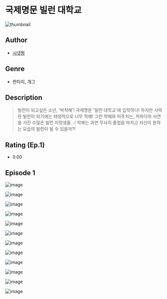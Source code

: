 # 국제명문 빌런 대학교
![thumbnail](https://image-comic.pstatic.net/user_contents_data/challenge_comic/2023/05/23/upload_3617014354331187509_480x623.jpeg)

## Author
- [시넷찡](https://comic.naver.com/artistTitle?id=366925)

## Genre
- 판타지, 개그

## Description
> 빌런이 되고싶은 소년, '박착해'! 국제명문 '빌런 대학교'에 입학하다! 하지만 사악한 빌런이 되기에는 태생적으로 너무 착해! 그런 착해와 마주치는, 저마다의 사연을 가진 수많은 빌런 지망생들...! 착해는 과연 무사히 졸업을 마치고 자신이 원하는 모습의 빌런이 될 수 있을까?!


## Rating (Ep.1)
- 0.00

## Episode 1
![image](https://image-comic.pstatic.net/user_contents_data/challenge_comic/2023/05/24/366925/upload_3833179225064617571.jpeg)

![image](https://image-comic.pstatic.net/user_contents_data/challenge_comic/2023/05/24/366925/upload_7363773945204453990.jpeg)

![image](https://image-comic.pstatic.net/user_contents_data/challenge_comic/2023/05/24/366925/upload_7076670349495001912.jpeg)

![image](https://image-comic.pstatic.net/user_contents_data/challenge_comic/2023/05/24/366925/upload_3977019745700556849.jpeg)

![image](https://image-comic.pstatic.net/user_contents_data/challenge_comic/2023/05/24/366925/upload_4134921496050219105.jpeg)

![image](https://image-comic.pstatic.net/user_contents_data/challenge_comic/2023/05/24/366925/upload_3977300134050817633.jpeg)

![image](https://image-comic.pstatic.net/user_contents_data/challenge_comic/2023/05/24/366925/upload_4049923976613738809.jpeg)

![image](https://image-comic.pstatic.net/user_contents_data/challenge_comic/2023/05/24/366925/upload_7148678464671409206.jpeg)

![image](https://image-comic.pstatic.net/user_contents_data/challenge_comic/2023/05/24/366925/upload_7364853467232876385.jpeg)

![image](https://image-comic.pstatic.net/user_contents_data/challenge_comic/2023/05/24/366925/upload_3834875793783349862.jpeg)

![image](https://image-comic.pstatic.net/user_contents_data/challenge_comic/2023/05/24/366925/upload_3618472311712671282.jpeg)

![image](https://image-comic.pstatic.net/user_contents_data/challenge_comic/2023/05/24/366925/upload_3775530722318836067.jpeg)
